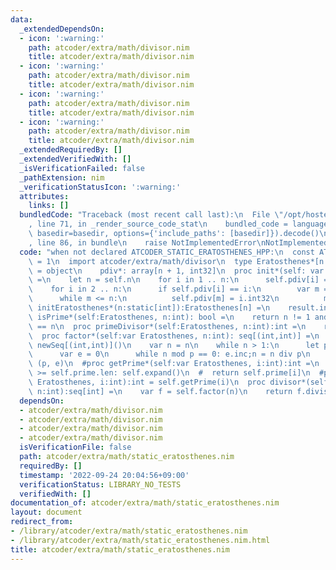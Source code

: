 ```yaml
---
data:
  _extendedDependsOn:
  - icon: ':warning:'
    path: atcoder/extra/math/divisor.nim
    title: atcoder/extra/math/divisor.nim
  - icon: ':warning:'
    path: atcoder/extra/math/divisor.nim
    title: atcoder/extra/math/divisor.nim
  - icon: ':warning:'
    path: atcoder/extra/math/divisor.nim
    title: atcoder/extra/math/divisor.nim
  - icon: ':warning:'
    path: atcoder/extra/math/divisor.nim
    title: atcoder/extra/math/divisor.nim
  _extendedRequiredBy: []
  _extendedVerifiedWith: []
  _isVerificationFailed: false
  _pathExtension: nim
  _verificationStatusIcon: ':warning:'
  attributes:
    links: []
  bundledCode: "Traceback (most recent call last):\n  File \"/opt/hostedtoolcache/Python/3.10.6/x64/lib/python3.10/site-packages/onlinejudge_verify/documentation/build.py\"\
    , line 71, in _render_source_code_stat\n    bundled_code = language.bundle(stat.path,\
    \ basedir=basedir, options={'include_paths': [basedir]}).decode()\n  File \"/opt/hostedtoolcache/Python/3.10.6/x64/lib/python3.10/site-packages/onlinejudge_verify/languages/nim.py\"\
    , line 86, in bundle\n    raise NotImplementedError\nNotImplementedError\n"
  code: "when not declared ATCODER_STATIC_ERATOSTHENES_HPP:\n  const ATCODER_STATIC_ERATOSTHENES_HPP*\
    \ = 1\n  import atcoder/extra/math/divisor\n  type Eratosthenes*[n:static[int]]\
    \ = object\n    pdiv*: array[n + 1, int32]\n  proc init*(self: var Eratosthenes)\
    \ =\n    let n = self.n\n    for i in 1 .. n:\n      self.pdiv[i] = i.int32\n\
    \    for i in 2 .. n:\n      if self.pdiv[i] == i:\n        var m = i * i\n  \
    \      while m <= n:\n          self.pdiv[m] = i.int32\n          m += i\n  proc\
    \ initEratosthenes*(n:static[int]):Eratosthenes[n] =\n    result.init()\n  proc\
    \ isPrime*(self:Eratosthenes, n:int): bool =\n    return n != 1 and self.pdiv[n]\
    \ == n\n  proc primeDivisor*(self:Eratosthenes, n:int):int =\n    return self.pdiv[n]\n\
    \  proc factor*(self:var Eratosthenes, n:int): seq[(int,int)] =\n    result =\
    \ newSeq[(int,int)]()\n    var n = n\n    while n > 1:\n      let p = self.primeDivisor(n)\n\
    \      var e = 0\n      while n mod p == 0: e.inc;n = n div p\n      result.add\
    \ (p, e)\n  #proc getPrime*(self:var Eratosthenes, i:int):int =\n  #  while i\
    \ >= self.prime.len: self.expand()\n  #  return self.prime[i]\n  #proc `[]`*(self:var\
    \ Eratosthenes, i:int):int = self.getPrime(i)\n  proc divisor*(self: var Eratosthenes,\
    \ n:int):seq[int] =\n    var f = self.factor(n)\n    return f.divisor()\n\n"
  dependsOn:
  - atcoder/extra/math/divisor.nim
  - atcoder/extra/math/divisor.nim
  - atcoder/extra/math/divisor.nim
  - atcoder/extra/math/divisor.nim
  isVerificationFile: false
  path: atcoder/extra/math/static_eratosthenes.nim
  requiredBy: []
  timestamp: '2022-09-24 20:04:56+09:00'
  verificationStatus: LIBRARY_NO_TESTS
  verifiedWith: []
documentation_of: atcoder/extra/math/static_eratosthenes.nim
layout: document
redirect_from:
- /library/atcoder/extra/math/static_eratosthenes.nim
- /library/atcoder/extra/math/static_eratosthenes.nim.html
title: atcoder/extra/math/static_eratosthenes.nim
---
```

